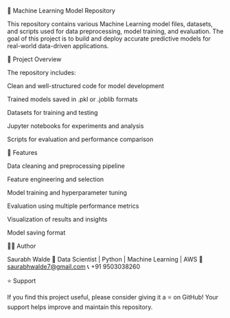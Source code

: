 🧠 Machine Learning Model Repository

This repository contains various Machine Learning model files, datasets, and scripts used for data preprocessing, model training, and evaluation.
The goal of this project is to build and deploy accurate predictive models for real-world data-driven applications.

📁 Project Overview

The repository includes:

Clean and well-structured code for model development

Trained models saved in .pkl or .joblib formats

Datasets for training and testing

Jupyter notebooks for experiments and analysis

Scripts for evaluation and performance comparison

🚀 Features

Data cleaning and preprocessing pipeline

Feature engineering and selection

Model training and hyperparameter tuning

Evaluation using multiple performance metrics

Visualization of results and insights

Model saving  format



👨‍💻 Author

Saurabh Walde
📍 Data Scientist | Python | Machine Learning | AWS
📧 saurabhwalde7@gmail.com
📞 +91 9503038260


⭐ Support

If you find this project useful, please consider giving it a ⭐ on GitHub!
Your support helps improve and maintain this repository.
